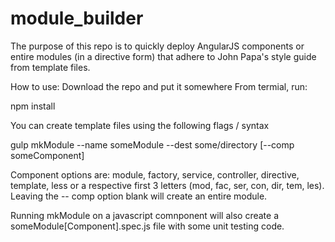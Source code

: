 # module_builder
The purpose of this repo is to quickly deploy AngularJS components or entire modules (in a directive form) that adhere to John Papa's style guide from template files.

How to use:
Download the repo and put it somewhere
From termial, run:
  
  npm install
  
You can create template files using the following flags / syntax

  gulp mkModule --name someModule --dest some/directory [--comp someComponent]
  
Component options are: module, factory, service, controller, directive, template, less or a respective first 3 letters (mod, fac, ser, con, dir, tem, les). Leaving the -- comp option blank will create an entire module.

Running mkModule on a javascript comnponent will also create a someModule[Component].spec.js file with some unit testing code.
